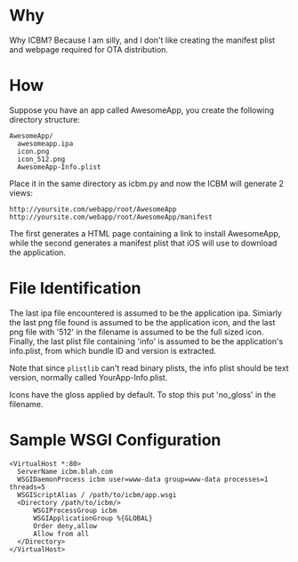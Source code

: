 Why
===

Why ICBM? Because I am silly, and I don't like creating the manifest plist and
webpage required for OTA distribution.

How
===

Suppose you have an app called AwesomeApp, you create the following directory
structure:

    AwesomeApp/
      awesomeapp.ipa 
      icon.png 
      icon_512.png 
      AwesomeApp-Info.plist 

Place it in the same directory as icbm.py and now the ICBM will generate 2
views:

    http://yoursite.com/webapp/root/AwesomeApp
    http://yoursite.com/webapp/root/AwesomeApp/manifest

The first generates a HTML page containing a link to install AwesomeApp, while
the second generates a manifest plist that iOS will use to download the
application.

File Identification
===================

The last ipa file encountered is assumed to be the application ipa. Simiarly
the last png file found is assumed to be the application icon, and the last
png file with '512' in the filename is assumed to be the full sized icon.
Finally, the last plist file containing 'info' is assumed to be the
application's info.plist, from which bundle ID and version is extracted.

Note that since `plistlib` can't read binary plists, the info plist should be
text version, normally called YourApp-Info.plist.

Icons have the gloss applied by default. To stop this put 'no_gloss' in the
filename.

Sample WSGI Configuration
=========================
```
<VirtualHost *:80>
  ServerName icbm.blah.com
  WSGIDaemonProcess icbm user=www-data group=www-data processes=1 threads=5
  WSGIScriptAlias / /path/to/icbm/app.wsgi
  <Directory /path/to/icbm/>
      WSGIProcessGroup icbm
      WSGIApplicationGroup %{GLOBAL}
      Order deny,allow
      Allow from all
  </Directory>
</VirtualHost>
```
